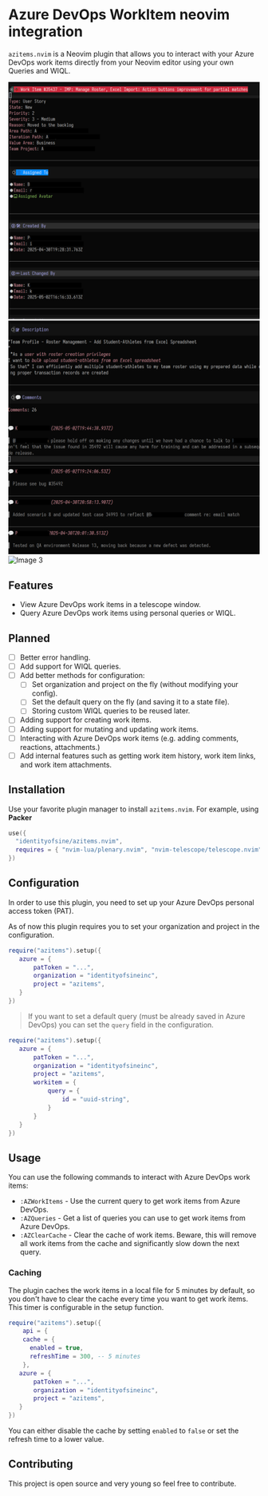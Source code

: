 # Azure DevOps WorkItem neovim integration 
`azitems.nvim` is a Neovim plugin that allows you to interact with your Azure DevOps work items directly from your Neovim editor using your own Queries and WIQL.

![Image 1](./doc/images/image1.png) ![Image 2](./doc/images/image2.png) ![Image 3](./doc/images/image3.png)



## Features
- View Azure DevOps work items in a telescope window.
- Query Azure DevOps work items using personal queries or WIQL.

## Planned
- [ ] Better error handling.
- [ ] Add support for WIQL queries.
- [ ] Add better methods for configuration: 
  - [ ] Set organization and project on the fly (without modifying your config).
  - [ ] Set the default query on the fly (and saving it to a state file).
  - [ ] Storing custom WIQL queries to be reused later.
- [ ] Adding support for creating work items.
- [ ] Adding support for mutating and updating work items.
- [ ] Interacting with Azure DevOps work items (e.g. adding comments, reactions, attachments.)
- [ ] Add internal features such as getting work item history, work item links, and work item attachments.

## Installation
Use your favorite plugin manager to install `azitems.nvim`. For example, using **Packer**
```lua
use({
  "identityofsine/azitems.nvim",
  requires = { "nvim-lua/plenary.nvim", "nvim-telescope/telescope.nvim" },
})
```

## Configuration

In order to use this plugin, you need to set up your Azure DevOps personal access token (PAT).

As of now this plugin requires you to set your organization and project in the configuration. 
```lua
require("azitems").setup({
   azure = {
       patToken = "...",
       organization = "identityofsineinc",
       project = "azitems",
   }
})
```

> If you want to set a default query (must be already saved in Azure DevOps) you can set the `query` field in the configuration.
```lua
require("azitems").setup({
   azure = {
       patToken = "...",
       organization = "identityofsineinc",
       project = "azitems",
       workitem = {
           query = {
               id = "uuid-string",
           }
       }
   }
})
```

## Usage

You can use the following commands to interact with Azure DevOps work items:

- `:AZWorkItems` - Use the current query to get work items from Azure DevOps. 
- `:AZQueries` - Get a list of queries you can use to get work items from Azure DevOps.
- `:AZClearCache` - Clear the cache of work items. Beware, this will remove all work items from the cache and significantly slow down the next query.

### Caching

The plugin caches the work items in a local file for 5 minutes by default, so you don't have to clear the cache every time you want to get work items. This timer is configurable in the setup function. 
```lua 
require("azitems").setup({
    api = {
    cache = {
      enabled = true,
      refreshTime = 300, -- 5 minutes
    },
   azure = {
       patToken = "...",
       organization = "identityofsineinc",
       project = "azitems",
   }
})
```
You can either disable the cache by setting `enabled` to `false` or set the refresh time to a lower value.


## Contributing
This project is open source and very young so feel free to contribute. 
